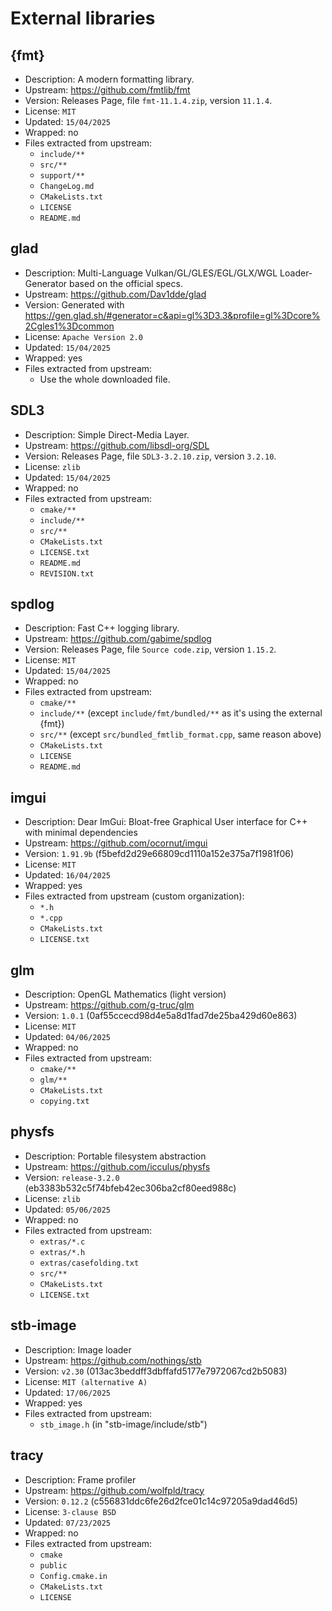 # External libraries

## {fmt}

- Description: A modern formatting library.
- Upstream: https://github.com/fmtlib/fmt
- Version: Releases Page, file `fmt-11.1.4.zip`, version `11.1.4`.
- License: `MIT`
- Updated: `15/04/2025`
- Wrapped: no
- Files extracted from upstream:
    - `include/**`
    - `src/**`
    - `support/**`
    - `ChangeLog.md`
    - `CMakeLists.txt`
    - `LICENSE`
    - `README.md`

## glad

- Description: Multi-Language Vulkan/GL/GLES/EGL/GLX/WGL Loader-Generator based on the official specs.
- Upstream: https://github.com/Dav1dde/glad
- Version: Generated with https://gen.glad.sh/#generator=c&api=gl%3D3.3&profile=gl%3Dcore%2Cgles1%3Dcommon
- License: `Apache Version 2.0`
- Updated: `15/04/2025`
- Wrapped: yes
- Files extracted from upstream:
    - Use the whole downloaded file.

## SDL3

- Description: Simple Direct-Media Layer.
- Upstream: https://github.com/libsdl-org/SDL
- Version: Releases Page, file `SDL3-3.2.10.zip`, version `3.2.10`.
- License: `zlib`
- Updated: `15/04/2025`
- Wrapped: no
- Files extracted from upstream:
    - `cmake/**`
    - `include/**`
    - `src/**`
    - `CMakeLists.txt`
    - `LICENSE.txt`
    - `README.md`
    - `REVISION.txt`

## spdlog

- Description: Fast C++ logging library.
- Upstream: https://github.com/gabime/spdlog
- Version: Releases Page, file `Source code.zip`, version `1.15.2`.
- License: `MIT`
- Updated: `15/04/2025`
- Wrapped: no
- Files extracted from upstream:
    - `cmake/**`
    - `include/**` (except `include/fmt/bundled/**` as it's using the external {fmt})
    - `src/**` (except `src/bundled_fmtlib_format.cpp`, same reason above)
    - `CMakeLists.txt`
    - `LICENSE`
    - `README.md`

## imgui

- Description: Dear ImGui: Bloat-free Graphical User interface for C++ with minimal dependencies
- Upstream: https://github.com/ocornut/imgui
- Version: `1.91.9b` (f5befd2d29e66809cd1110a152e375a7f1981f06)
- License: `MIT`
- Updated: `16/04/2025`
- Wrapped: yes
- Files extracted from upstream (custom organization):
  - `*.h`
  - `*.cpp`
  - `CMakeLists.txt`
  - `LICENSE.txt`

## glm

- Description: OpenGL Mathematics (light version)
- Upstream: https://github.com/g-truc/glm
- Version: `1.0.1` (0af55ccecd98d4e5a8d1fad7de25ba429d60e863)
- License: `MIT`
- Updated: `04/06/2025`
- Wrapped: no
- Files extracted from upstream:
  - `cmake/**`
  - `glm/**`
  - `CMakeLists.txt`
  - `copying.txt`

## physfs

- Description: Portable filesystem abstraction
- Upstream: https://github.com/icculus/physfs
- Version: `release-3.2.0` (eb3383b532c5f74bfeb42ec306ba2cf80eed988c)
- License: `zlib`
- Updated: `05/06/2025`
- Wrapped: no
- Files extracted from upstream:
  - `extras/*.c`
  - `extras/*.h`
  - `extras/casefolding.txt`
  - `src/**`
  - `CMakeLists.txt`
  - `LICENSE.txt`

## stb-image

- Description: Image loader
- Upstream: https://github.com/nothings/stb
- Version: `v2.30` (013ac3beddff3dbffafd5177e7972067cd2b5083)
- License: `MIT (alternative A)`
- Updated: `17/06/2025`
- Wrapped: yes
- Files extracted from upstream:
  - `stb_image.h` (in "stb-image/include/stb")


## tracy

- Description: Frame profiler
- Upstream: https://github.com/wolfpld/tracy
- Version: `0.12.2` (c556831ddc6fe26d2fce01c14c97205a9dad46d5)
- License: `3-clause BSD`
- Updated: `07/23/2025`
- Wrapped: no
- Files extracted from upstream:
    - `cmake`
    - `public`
    - `Config.cmake.in`
    - `CMakeLists.txt`
    - `LICENSE`